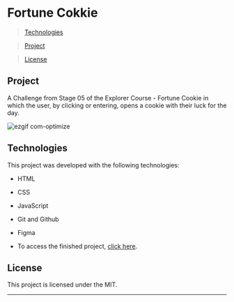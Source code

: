 
# Fortune Cokkie


> [Technologies](#technologies)

> [Project](#project)

> [License](#license)


## Project

A Challenge from Stage 05 of the Explorer Course - Fortune Cookie in which the user, by clicking or entering, opens a cookie with their luck for the day.

![ezgif com-optimize](https://github.com/VitorC08/FortuneCokkie/assets/145729059/9ec01655-b97c-450d-afb0-e338f5de9a90)

## Technologies

This project was developed with the following technologies:

- HTML
- CSS
- JavaScript
- Git and Github
- Figma


- To access the finished project, [click here](https://peppy-faun-530d12.netlify.app).

 
## License

This project is licensed under the MIT.

---